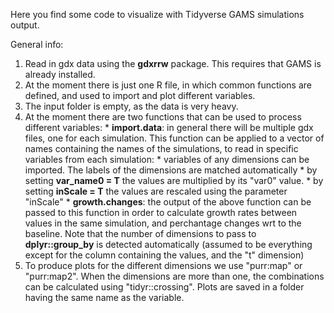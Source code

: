 Here you find some code to visualize with Tidyverse GAMS simulations output. 

General info:
1. Read in gdx data using the **gdxrrw** package. This requires that GAMS is already installed.
2. At the moment there is just one R file, in which common functions are defined, and used to import and plot different variables.
3. The input folder is empty, as the data is very heavy.
4. At the moment there are two functions that can be used to process different variables:
		* **import.data**: in general there will be multiple gdx files, one for each simulation. This function can be applied to a vector of names containing the names of the simulations, to read in specific variables from each simulation:
				* variables of any dimensions can be imported. The labels of the dimensions are matched automatically
				* by setting **var_name0 = T** the values are multiplied by its "var0" value. 
				* by setting **inScale = T** the values are rescaled using the parameter "inScale"
		* **growth.changes**: the output of the above function can be passed to this function in order to calculate growth rates between values in the same simulation, and perchantage changes wrt to the baseline. Note that the number of dimensions to pass to **dplyr::group_by** is detected automatically (assumed to be everything except for the column containing the values, and the "t" dimension)
4. To produce plots for the different dimensions we use "purr:map" or "purr:map2". When the dimensions are more than one, the combinations can be calculated using "tidyr::crossing". Plots are saved in a folder having the same name as the variable.  

